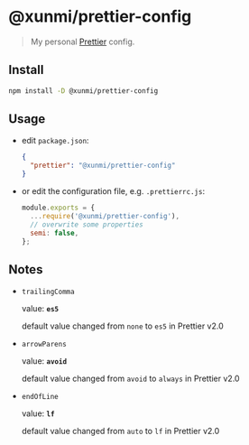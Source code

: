 # @xunmi/prettier-config

> My personal [Prettier](https://prettier.io) config.

## Install

```bash
npm install -D @xunmi/prettier-config
```

## Usage

- edit `package.json`:

  ```json
  {
    "prettier": "@xunmi/prettier-config"
  }
  ```

- or edit the configuration file, e.g. `.prettierrc.js`:

  ```js
  module.exports = {
    ...require('@xunmi/prettier-config'),
    // overwrite some properties
    semi: false,
  };
  ```

## Notes

- `trailingComma`

   value: **`es5`**
   
   default value changed from `none` to `es5` in Prettier v2.0
   
- `arrowParens`

   value: **`avoid`**

   default value changed from `avoid` to `always` in Prettier v2.0
   
- `endOfLine`

   value: **`lf`**

   default value changed from `auto` to `lf` in Prettier v2.0
